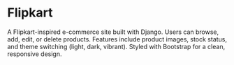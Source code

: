 # Flipkart
A Flipkart-inspired e-commerce site built with Django. Users can browse, add, edit, or delete products. Features include product images, stock status, and theme switching (light, dark, vibrant). Styled with Bootstrap for a clean, responsive design.
